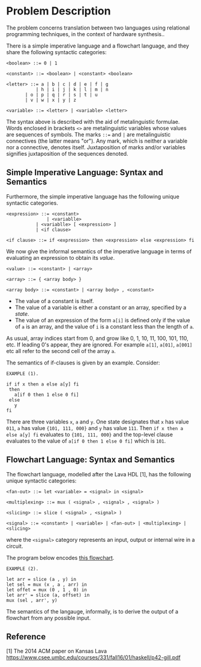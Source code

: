 # Problem Description

The problem concerns translation between two languages using
relational programming techniques, in the context of hardware synthesis.. 

There is a simple imperative language and a flowchart language, and they
share the following syntactic categories:

```
<boolean> ::= 0 | 1

<constant> ::= <boolean> | <constant> <boolean> 

<letter> ::= a | b | c | d | e | f | g
           | h | i | j | k | l | m | n
	   | o | p | q | r | s | t | u
	   | v | w | x | y | z

<variable> ::= <letter> | <variable> <letter>
```

The syntax above is described with the aid of metalinguistic formulae.
Words enclosed in brackets `<>` are metalinguistic variables whose
values are sequences of symbols. The marks `::=` and `|` are metalinguistic
connectives (the latter means "or"). Any mark, which is neither a variable
nor a connective, denotes itself. Juxtaposition of
marks and/or variables signifies juxtaposition of the sequences denoted.

## Simple Imperative Language:  Syntax and Semantics

Furthermore, the simple imperative language has the following unique
syntactic categories. 

```
<expression> ::= <constant>
               | <variablle>
	       | <variablle> [ <expression> ]
	       | <if clause>

<if clause> ::= if <expression> then <expression> else <expression> fi
```
We now give the informal semantics of the imperative language in terms of
evaluating an expression to obtain its _value_.

```
<value> ::= <constant> | <array> 

<array> ::= { <array body> }

<array body> ::= <constant> | <array body> , <constant>
```

* The value of a constant is itself.
* The value of a variable is either a constant or an array, specified by a _state_.
* The value of an expression of the form `a[i]` is defined only if the value of `a` is an array,
and the value of `i` is a constant less than the length of `a`.

As usual, array indices start from 0, and grow like 0, 1, 10, 11,
100, 101, 110, etc. If leading 0's appear, they are ignored.
For example `a[1]`, `a[01]`, `a[001]` etc all refer to the second cell of the array `a`.  

The semantics of if-clauses is given by an example. Consider:

```
EXAMPLE (1).

if if x then a else a[y] fi
 then
   a[if 0 then 1 else 0 fi]
 else
   y
fi 
```
There are three variables `x`, `a` and `y`. One 
state designates that `x` has value `011`, `a` has value `{101, 111, 000}`
 and `y` has value `111`. Then
`if x then a else a[y] fi` evaluates to `{101, 111, 000}` and the top-level clause
evaluates to the value of `a[if 0 then 1 else 0 fi]` which is `101`.

## Flowchart Language: Syntax and Semantics


The flowchart language, modelled after the Lava HDL [1], has the following
unique syntactic categories:

```
<fan-out> ::= let <variable> = <signal> in <signal>

<multiplexing> ::= mux ( <signal> , <signal> , <signal> )

<slicing> ::= slice ( <signal> , <signal> )

<signal> ::= <constant> | <variable> | <fan-out> | <multiplexing> | <slicing>
```

where the `<signal>` category represents an input, output or internal wire in a
circuit.

The program below encodes [this flowchart](https://github.com/YueLiPicasso/intro_ocaml/issues/1#issue-696667586).

```
EXAMPLE (2).

let arr = slice (a , y) in
let sel = mux (x , a , arr) in
let offet = mux (0 , 1 , 0) in
let arr' = slice (a, offset) in
mux (sel , arr', y)
```
The semantics of the langauge, informally, is to derive the output of a
flowchart from any possible input. 


## Reference

[1] The 2014 ACM paper on Kansas Lava
https://www.csee.umbc.edu/courses/331/fall16/01/haskell/p42-gill.pdf